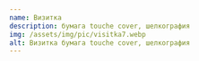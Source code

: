 ```yaml
---
name: Визитка
description: бумага touche cover, шелкография
img: /assets/img/pic/visitka7.webp
alt: Визитка бумага touche cover, шелкография
---
```

